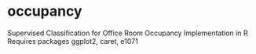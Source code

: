 # occupancy
Supervised Classification for Office Room Occupancy
Implementation in R
Requires packages ggplot2, caret, e1071

